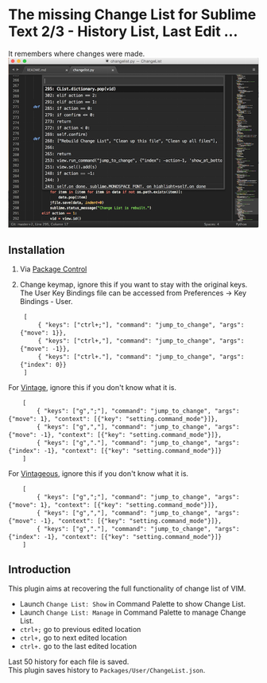The missing Change List for Sublime Text 2/3 - History List, Last Edit ...
====================
It remembers where changes were made.
<img src="https://github.com/randy3k/ChangeList/raw/master/changelist.png">

Installation
------------
1. Via [Package Control](http://wbond.net/sublime_packages/package_control)

2. Change keymap, ignore this if you want to stay with the original keys. The User Key Bindings file can be accessed from Preferences -> Key Bindings - User.

        [
            { "keys": ["ctrl+;"], "command": "jump_to_change", "args": {"move": 1}},
            { "keys": ["ctrl+,"], "command": "jump_to_change", "args": {"move": -1}},
            { "keys": ["ctrl+."], "command": "jump_to_change", "args": {"index": 0}}
        ]
For [Vintage](https://github.com/sublimehq/Vintage), ignore this if you don't know what it is.

        [
            { "keys": ["g",";"], "command": "jump_to_change", "args": {"move": 1}, "context": [{"key": "setting.command_mode"}]},
            { "keys": ["g",","], "command": "jump_to_change", "args": {"move": -1}, "context": [{"key": "setting.command_mode"}]},
            { "keys": ["g","."], "command": "jump_to_change", "args": {"index": -1}, "context": [{"key": "setting.command_mode"}]}
        ]
For [Vintageous](https://github.com/guillermooo/Vintageous?source=c), ignore this if you don't know what it is.

        [
            { "keys": ["g",";"], "command": "jump_to_change", "args": {"move": 1}, "context": [{"key": "setting.command_mode"}]},
            { "keys": ["g",","], "command": "jump_to_change", "args": {"move": -1}, "context": [{"key": "setting.command_mode"}]},
            { "keys": ["g","."], "command": "jump_to_change", "args": {"index": -1}, "context": [{"key": "setting.command_mode"}]}
        ]


Introduction
------------

This plugin aims at recovering the full functionality of change list of VIM.
* Launch ``Change List: Show`` in Command Palette to show Change List.
* Launch ``Change List: Manage`` in Command Palette to manage Change List.
* ``ctrl+;``  go to previous edited location
* ``ctrl+,``  go to next edited location
* ``ctrl+.``  go to the last edited location

Last 50 history for each file is saved.<BR>
This plugin saves history to ``Packages/User/ChangeList.json``.<BR>

